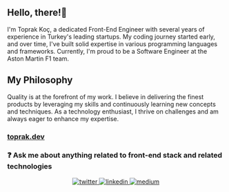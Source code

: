 ## Hello, there!👋   

I'm Toprak Koç, a dedicated Front-End Engineer with several years of experience in Turkey's leading startups. My coding journey started early, and over time, I've built solid expertise in various programming languages and frameworks. Currently, I'm proud to be a Software Engineer at the Aston Martin F1 team.

## My Philosophy

Quality is at the forefront of my work. I believe in delivering the finest products by leveraging my skills and continuously learning new concepts and techniques. As a technology enthusiast, I thrive on challenges and am always eager to enhance my expertise.

### [toprak.dev](https://toprak.dev)

### ❓ Ask me about anything related to front-end stack and related technologies

<div align="center">  
<a href="https://twitter.com/toprakwhocodes" target="_blank">
<img src=https://img.shields.io/badge/twitter-%2300acee.svg?&style=for-the-badge&logo=twitter&logoColor=white alt=twitter style="margin-bottom: 5px;" />
</a>
<a href="https://linkedin.com/in/toprakademkoc" target="_blank">
<img src=https://img.shields.io/badge/linkedin-%231E77B5.svg?&style=for-the-badge&logo=linkedin&logoColor=white alt=linkedin style="margin-bottom: 5px;" />
</a>
<a href="https://medium.com/@toprakwhocodes" target="_blank">
<img src=https://img.shields.io/badge/medium-%23292929.svg?&style=for-the-badge&logo=medium&logoColor=white alt=medium style="margin-bottom: 5px;" />
</a>  
</div>
